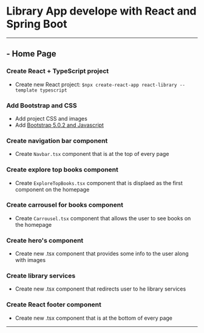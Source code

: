 # Library App develope with React and Spring Boot

---

## - Home Page

### Create React + TypeScript project
* Create new React project: `$npx create-react-app react-library --template typescript`

### Add Bootstrap and CSS
* Add project CSS and images
* Add [Bootstrap 5.0.2 and Javascript](https://getbootstrap.com/docs/5.0/getting-started/introduction/)

### Create navigation bar component
* Create `Navbar.tsx` component that is at the top of every page

### Create explore top books component 
* Create `ExploreTopBooks.tsx` component that is displaed as the first component on the homepage

### Create carrousel for books component
* Create `Carrousel.tsx` component that allows the user to see books on the homepage

### Create hero's component
* Create new .tsx component that provides some info to the user along with images

### Create library services 
* Create new .tsx component that redirects user to he library services

### Create React footer component
* Create new .tsx component that is at the bottom of every page

---
